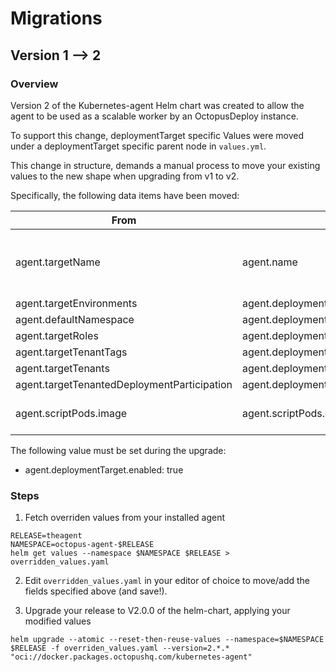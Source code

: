 # Migrations

## Version 1 --> 2

### Overview

Version 2 of the Kubernetes-agent Helm chart was created to allow the agent to be used as a scalable worker
by an OctopusDeploy instance.

To support this change, deploymentTarget specific Values were moved under a deploymentTarget specific parent node
in `values.yml`.

This change in structure, demands a manual process to move your existing values to the new shape when upgrading from
v1 to v2.

Specifically, the following data items have been moved:

| From                                        | To                                                                   | Comment                                      |
|---------------------------------------------|----------------------------------------------------------------------|----------------------------------------------|
| agent.targetName                            | agent.name                                                           | Generalised name, as may be worker or target |
| agent.targetEnvironments                    | agent.deploymentTarget.initial.environments                          |                                              |
| agent.defaultNamespace                      | agent.deploymentTarget.initial.defaultNamespace                      |                                              |                                           
| agent.targetRoles                           | agent.deploymentTarget.initial.tags                                  |                                              |                                              
| agent.targetTenantTags                      | agent.deploymentTarget.initial.tenantTag                             |                                              |                                       
| agent.targetTenants                         | agent.deploymentTarget.initial.tenants                               |                                              |                                        
| agent.targetTenantedDeploymentParticipation | agent.deploymentTarget.initial.targetTenantedDeploymentParticipation |                                              |
| agent.scriptPods.image                      | agent.scriptPods.deploymentTarget.image                              | Child fields are unchanged                   |

The following value must be set during the upgrade:

* agent.deploymentTarget.enabled: true

### Steps

1. Fetch overriden values from your installed agent

```
RELEASE=theagent
NAMESPACE=octopus-agent-$RELEASE
helm get values --namespace $NAMESPACE $RELEASE > overridden_values.yaml
```

2. Edit `overridden_values.yaml` in your editor of choice to move/add the fields specified above (and save!).

3. Upgrade your release to V2.0.0 of the helm-chart, applying your modified values

```
helm upgrade --atomic --reset-then-reuse-values --namespace=$NAMESPACE $RELEASE -f overriden_values.yaml --version=2.*.* "oci://docker.packages.octopushq.com/kubernetes-agent"
```
